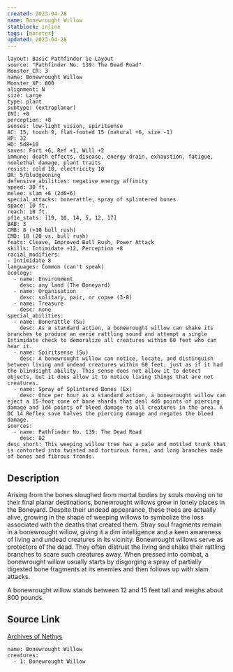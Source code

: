 ```yaml
---
created: 2023-04-28
name: Bonewrought Willow
statblock: inline
tags: [monster]
updated: 2023-04-28
---
```

```statblock
layout: Basic Pathfinder 1e Layout
source: "Pathfinder No. 139: The Dead Road"
Monster_CR: 3
name: Bonewrought Willow
Monster_XP: 800
alignment: N
size: Large
type: plant
subtype: (extraplanar)
INI: +0
perception: +8
senses: low-light vision, spiritsense
AC: 15, touch 9, flat-footed 15 (natural +6, size -1)
HP: 32
HD: 5d8+10
saves: Fort +6, Ref +1, Will +2
immune: death effects, disease, energy drain, exhaustion, fatigue, nonlethal damage, plant traits
resist: cold 10, electricity 10
DR: 5/bludgeoning
defensive_abilities: negative energy affinity
speed: 30 ft.
melee: slam +6 (2d6+6)
special_attacks: bonerattle, spray of splintered bones
space: 10 ft.
reach: 10 ft.
pf1e_stats: [19, 10, 14, 5, 12, 17]
BAB: 3
CMB: 8 (+10 bull rush)
CMD: 18 (20 vs. bull rush)
feats: Cleave, Improved Bull Rush, Power Attack
skills: Intimidate +12, Perception +8
racial_modifiers:
- Intimidate 8
languages: Common (can't speak)
ecology:
  - name: Environment
    desc: any land (The Boneyard)
  - name: Organisation
    desc: solitary, pair, or copse (3-8)
  - name: Treasure
    desc: none
special_abilities:
  - name: Bonerattle (Su)
    desc: As a standard action, a bonewrought willow can shake its branches to produce an eerie rattling sound and attempt a single Intimidate check to demoralize all creatures within 60 feet who can hear it.
  - name: Spiritsense (Su)
    desc: A bonewrought willow can notice, locate, and distinguish between living and undead creatures within 60 feet, just as if it had the blindsight ability. This sense does not allow it to detect objects, but it does allow it to notice living things that are not creatures.
  - name: Spray of Splintered Bones (Ex)
    desc: Once per hour as a standard action, a bonewrought willow can eject a 15-foot cone of bone shards that deal 4d6 points of piercing damage and 1d4 points of bleed damage to all creatures in the area. A DC 14 Reflex save halves the piercing damage and negates the bleed damage.
sources:
  - name: Pathfinder No. 139: The Dead Road
    desc: 82
desc_short: This weeping willow tree has a pale and mottled trunk that is contorted into twisted and torturous forms, and long branches made of bones and fibrous fronds.
```
## Description
Arising from the bones sloughed from mortal bodies by souls moving on to their final planar destinations, bonewrought willows grow in lonely places in the Boneyard. Despite their undead appearance, these trees are actually alive, growing in the shape of weeping willows to symbolize the loss associated with the deaths that created them. Stray soul fragments remain in a bonewrought willow, giving it a dim intelligence and a keen awareness of living and undead creatures in its vicinity. Bonewrought willows serve as protectors of the dead. They often distrust the living and shake their rattling branches to scare such creatures away. When pressed into combat, a bonewrought willow usually starts by disgorging a spray of partially digested bone fragments at its enemies and then follows up with slam attacks.

 A bonewrought willow stands between 12 and 15 feet tall and weighs about 800 pounds.
## Source Link
[Archives of Nethys](https://aonprd.com/MonsterDisplay.aspx?ItemName=Bonewrought%20Willow)
```encounter-table
name: Bonewrought Willow
creatures:
  - 1: Bonewrought Willow
```
